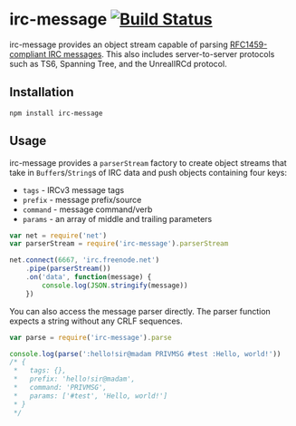 # irc-message [![Build Status](https://travis-ci.org/expr/irc-message.svg?branch=master)](https://travis-ci.org/expr/irc-message)

irc-message provides an object stream capable of parsing [RFC1459-compliant IRC messages](http://tools.ietf.org/html/rfc2812#section-2.3.1). This also includes server-to-server protocols such as TS6, Spanning Tree, and the UnrealIRCd protocol.

## Installation

    npm install irc-message

## Usage

irc-message provides a `parserStream` factory to create object streams that take in `Buffer`s/`String`s of IRC data and push objects containing four keys:

* `tags` - IRCv3 message tags
* `prefix` - message prefix/source
* `command` - message command/verb
* `params` - an array of middle and trailing parameters

```js
var net = require('net')
var parserStream = require('irc-message').parserStream

net.connect(6667, 'irc.freenode.net')
    .pipe(parserStream())
    .on('data', function(message) {
        console.log(JSON.stringify(message))
    })
```

You can also access the message parser directly. The parser function expects a string without any CRLF sequences.

```js
var parse = require('irc-message').parse

console.log(parse(':hello!sir@madam PRIVMSG #test :Hello, world!'))
/* { 
 *   tags: {}, 
 *   prefix: 'hello!sir@madam', 
 *   command: 'PRIVMSG',
 *   params: ['#test', 'Hello, world!']
 * }
 */
```
